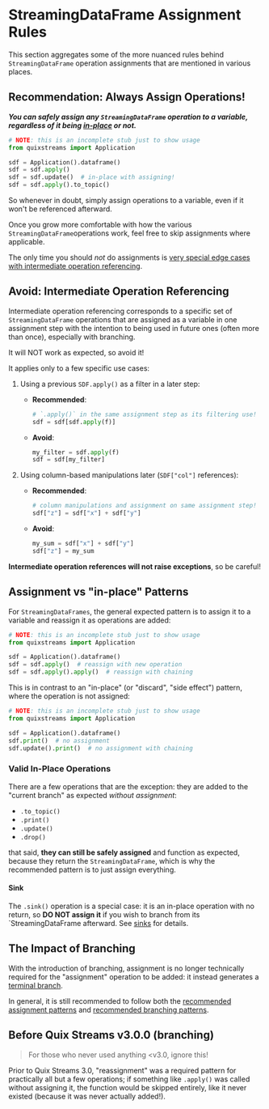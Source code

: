 # StreamingDataFrame Assignment Rules

This section aggregates some of the more nuanced rules behind `StreamingDataFrame`
operation assignments that are mentioned in various places.


## Recommendation: Always Assign Operations!

_**You can safely assign any `StreamingDataFrame` operation to a variable, regardless
of it being [in-place](#valid-in-place-operations) or not.**_

```python
# NOTE: this is an incomplete stub just to show usage
from quixstreams import Application

sdf = Application().dataframe()
sdf = sdf.apply()
sdf = sdf.update()  # in-place with assigning!
sdf = sdf.apply().to_topic()
```

So whenever in doubt, simply assign operations to a variable, even if it won't 
be referenced afterward.

Once you grow more comfortable with how the various `StreamingDataFrame`operations work, 
feel free to skip assignments where applicable.

The only time you should _not_ do assignments is [very special edge cases with 
intermediate operation referencing](#avoid-intermediate-operation-referencing).

## Avoid: Intermediate Operation Referencing

Intermediate operation referencing corresponds to a specific set of `StreamingDataFrame` 
operations that are assigned as a variable in one assignment step with the intention to
being used in future ones (often more than once), especially with branching. 

It will NOT work as expected, so avoid it!

It applies only to a few specific use cases:

1. Using a previous `SDF.apply()` as a filter in a later step:
    - **Recommended**:
        ```python
        # `.apply()` in the same assignment step as its filtering use!
        sdf = sdf[sdf.apply(f)]
        ```
    - **Avoid**:
        ```python
        my_filter = sdf.apply(f)
        sdf = sdf[my_filter]
        ```

2. Using column-based manipulations later (`SDF["col"]` references):
    - **Recommended**:
        ```python
        # column manipulations and assignment on same assignment step!
        sdf["z"] = sdf["x"] + sdf["y"]
        ```
    - **Avoid**:
        ```python
        my_sum = sdf["x"] + sdf["y"]
        sdf["z"] = my_sum
        ```

**Intermediate operation references will not raise exceptions**, so be careful!

## Assignment vs "in-place" Patterns

For `StreamingDataFrames`, the general expected pattern is to assign it to a variable 
and reassign it as operations are added:

```python
# NOTE: this is an incomplete stub just to show usage
from quixstreams import Application

sdf = Application().dataframe()
sdf = sdf.apply()  # reassign with new operation
sdf = sdf.apply().apply()  # reassign with chaining
```

This is in contrast to an "in-place" (or "discard", "side effect") pattern, where the 
operation is not assigned:

```python
# NOTE: this is an incomplete stub just to show usage
from quixstreams import Application

sdf = Application().dataframe()
sdf.print()  # no assignment
sdf.update().print()  # no assignment with chaining
```

### Valid In-Place Operations

There are a few operations that are the exception: they are added to the 
"current branch" as expected _without assignment_:

- `.to_topic()`
- `.print()`
- `.update()`
- `.drop()`

that said, **they can still be safely assigned** and function as expected, because they
return the `StreamingDataFrame`, which is why the recommended pattern is to 
just assign everything.

#### Sink

The `.sink()` operation is a special case: it is an in-place operation with no return, 
so **DO NOT assign it** if you wish to branch from its `StreamingDataFrame afterward.
See [sinks](../quix-connectors/quix-streams/sinks/index.md#sinks-are-terminal-operations) for details.

## The Impact of Branching

With the introduction of branching, assignment is no longer technically required 
for the "assignment" operation to be added: it instead generates a 
[terminal branch](../branching.md#terminal-branches-no-assignment).

In general, it is still recommended to follow both the 
[recommended assignment patterns](#assignment-vs-in-place-patterns) and
[recommended branching patterns](../branching.md#branching-fundamentals).

## Before Quix Streams v3.0.0 (branching)

> For those who never used anything <v3.0, ignore this!

Prior to Quix Streams 3.0, "reassignment" was a required pattern for practically all
but a few operations; if something like `.apply()` was called without assigning it, 
the function would be skipped entirely, like it never existed 
(because it was never actually added!).
